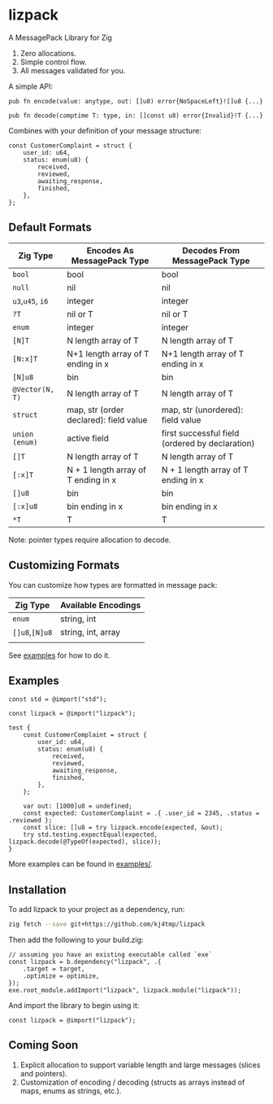 # lizpack

A MessagePack Library for Zig

1. Zero allocations.
1. Simple control flow.
1. All messages validated for you.

A simple API:

```zig
pub fn encode(value: anytype, out: []u8) error{NoSpaceLeft}![]u8 {...}

pub fn decode(comptime T: type, in: []const u8) error{Invalid}!T {...}
```

Combines with your definition of your message structure:

```zig
const CustomerComplaint = struct {
    user_id: u64,
    status: enum(u8) {
        received,
        reviewed,
        awaiting_response,
        finished,
    },
};
```

## Default Formats

| Zig Type         | Encodes As MessagePack Type            | Decodes From MessagePack Type                   |
| ---------------- | -------------------------------------- | ----------------------------------------------- |
| `bool`           | bool                                   | bool                                            |
| `null`           | nil                                    | nil                                             |
| `u3`,`u45`, `i6` | integer                                | integer                                         |
| `?T`             | nil or T                               | nil or T                                        |
| `enum`           | integer                                | integer                                         |
| `[N]T`           | N length array of T                    | N length array of T                             |
| `[N:x]T`         | N+1 length array of T ending in x      | N+1 length array of T ending in x               |
| `[N]u8`          | bin                                    | bin                                             |
| `@Vector(N, T)`  | N length array of T                    | N length array of T                             |
| `struct`         | map, str (order declared): field value | map, str (unordered): field value               |
| `union (enum)`   | active field                           | first successful field (ordered by declaration) |
| `[]T`            | N length array of T                    | N length array of T                             |
| `[:x]T`          | N + 1 length array of T ending in x    | N + 1 length array of T ending in x             |
| `[]u8`           | bin                                    | bin                                             |
| `[:x]u8`         | bin ending in x                        | bin ending in x                                 |
| `*T`             | T                                      | T                                               |

Note: pointer types require allocation to decode.

## Customizing Formats

You can customize how types are formatted in message pack:

| Zig Type       | Available Encodings |
| -------------- | ------------------- |
| `enum`         | string, int         |
| `[]u8`,`[N]u8` | string, int, array  |
|                |                     |

See [examples](examples/example_formats.zig) for how to do it.

## Examples

```zig
const std = @import("std");

const lizpack = @import("lizpack");

test {
    const CustomerComplaint = struct {
        user_id: u64,
        status: enum(u8) {
            received,
            reviewed,
            awaiting_response,
            finished,
        },
    };

    var out: [1000]u8 = undefined;
    const expected: CustomerComplaint = .{ .user_id = 2345, .status = .reviewed };
    const slice: []u8 = try lizpack.encode(expected, &out);
    try std.testing.expectEqual(expected, lizpack.decode(@TypeOf(expected), slice));
}

```

More examples can be found in [examples/](/examples/).

## Installation

To add lizpack to your project as a dependency, run:

```sh
zig fetch --save git+https://github.com/kj4tmp/lizpack
```

Then add the following to your build.zig:

```zig
// assuming you have an existing executable called `exe`
const lizpack = b.dependency("lizpack", .{
    .target = target,
    .optimize = optimize,
});
exe.root_module.addImport("lizpack", lizpack.module("lizpack"));
```

And import the library to begin using it:

```zig
const lizpack = @import("lizpack");
```

## Coming Soon

1. Explicit allocation to support variable length and large messages (slices and pointers).
1. Customization of encoding / decoding (structs as arrays instead of maps, enums as strings, etc.).
